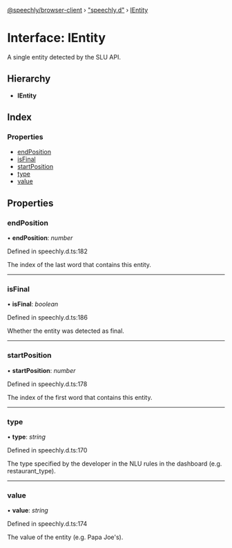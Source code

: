 [@speechly/browser-client](../README.md) › ["speechly.d"](../modules/_speechly_d_.md) › [IEntity](_speechly_d_.ientity.md)

# Interface: IEntity

A single entity detected by the SLU API.

## Hierarchy

* **IEntity**

## Index

### Properties

* [endPosition](_speechly_d_.ientity.md#endposition)
* [isFinal](_speechly_d_.ientity.md#isfinal)
* [startPosition](_speechly_d_.ientity.md#startposition)
* [type](_speechly_d_.ientity.md#type)
* [value](_speechly_d_.ientity.md#value)

## Properties

###  endPosition

• **endPosition**: *number*

Defined in speechly.d.ts:182

The index of the last word that contains this entity.

___

###  isFinal

• **isFinal**: *boolean*

Defined in speechly.d.ts:186

Whether the entity was detected as final.

___

###  startPosition

• **startPosition**: *number*

Defined in speechly.d.ts:178

The index of the first word that contains this entity.

___

###  type

• **type**: *string*

Defined in speechly.d.ts:170

The type specified by the developer in the NLU rules in the dashboard (e.g. restaurant_type).

___

###  value

• **value**: *string*

Defined in speechly.d.ts:174

The value of the entity (e.g. Papa Joe's).
